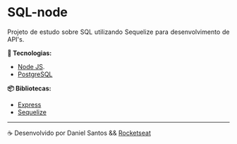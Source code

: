 # SQL-node

<p align="justify">
	Projeto de estudo sobre SQL utilizando Sequelize para desenvolvimento de API's.
</p>

**:rocket: Tecnologias:**

- [Node JS](https://nodejs.org).
- [PostgreSQL](https://www.postgresql.org/)

**:package: Bibliotecas:**

- [Express](https://expressjs.com)
- [Sequelize](https://sequelize.org/)

---

:coffee: Desenvolvido por Daniel Santos && [Rocketseat](https://github.com/Rocketseat)
